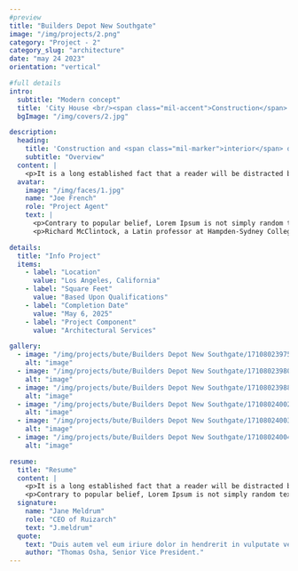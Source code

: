 ```yaml
---
#preview
title: "Builders Depot New Southgate"
image: "/img/projects/2.png"
category: "Project - 2"
category_slug: "architecture"
date: "may 24 2023"
orientation: "vertical"

#full details
intro:
  subtitle: "Modern concept"
  title: 'City House <br/><span class="mil-accent">Construction</span>'
  bgImage: "/img/covers/2.jpg"

description:
  heading:
    title: 'Construction and <span class="mil-marker">interior</span> design'
    subtitle: "Overview"
  content: |
    <p>It is a long established fact that a reader will be distracted by the readable content of a page when looking at its layout. The point of using Lorem Ipsum is that it has a more-or-less normal distribution of letters, as opposed to using 'Content here, content here', making it look like readable English. Many desktop publishing packages and web page editors now use Lorem Ipsum as their default model text, and a search for 'lorem ipsum' will uncover many websites still in their infancy. Various versions have evolved over the years, sometimes by accident, sometimes on purpose (injected humour and the like).</p>
  avatar:
    image: "/img/faces/1.jpg"
    name: "Joe French"
    role: "Project Agent"
    text: |
      <p>Contrary to popular belief, Lorem Ipsum is not simply random text. It has roots in a piece of classical Latin literature from 45 BC, making it over 2000 years old.</p>
      <p>Richard McClintock, a Latin professor at Hampden-Sydney College in Virginia, looked up one of the more obscure Latin words, *consectetur*, from a Lorem Ipsum passage, and going through the cites of the word in classical literature, discovered the undoubtable source.</p>

details:
  title: "Info Project"
  items:
    - label: "Location"
      value: "Los Angeles, California"
    - label: "Square Feet"
      value: "Based Upon Qualifications"
    - label: "Completion Date"
      value: "May 6, 2025"
    - label: "Project Component"
      value: "Architectural Services"

gallery:
  - image: "/img/projects/bute/Builders Depot New Southgate/1710802397572.jpeg"
    alt: "image"
  - image: "/img/projects/bute/Builders Depot New Southgate/1710802398014.jpeg"
    alt: "image"
  - image: "/img/projects/bute/Builders Depot New Southgate/1710802398813.jpeg"
    alt: "image"
  - image: "/img/projects/bute/Builders Depot New Southgate/1710802400230.jpeg"
    alt: "image"
  - image: "/img/projects/bute/Builders Depot New Southgate/1710802400319.jpeg"
    alt: "image"
  - image: "/img/projects/bute/Builders Depot New Southgate/1710802400454.jpeg"
    alt: "image"

resume:
  title: "Resume"
  content: |
    <p>It is a long established fact that a reader will be distracted by the readable content of a page when looking at its layout. The point of using Lorem Ipsum as their default model text, and a search for 'lorem ipsum' will uncover many websites still in their infancy.</p>
    <p>Contrary to popular belief, Lorem Ipsum is not simply random text. It has been the industry's standard dummy text ever since the 1500s.</p>
  signature:
    name: "Jane Meldrum"
    role: "CEO of Ruizarch"
    text: "J.meldrum"
  quote:
    text: "Duis autem vel eum iriure dolor in hendrerit in vulputate velit esse molestie consequat"
    author: "Thomas Osha, Senior Vice President."
---
```

